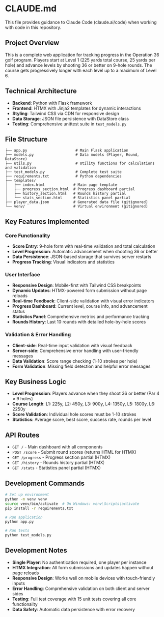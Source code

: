 # CLAUDE.md

This file provides guidance to Claude Code (claude.ai/code) when working with code in this repository.

## Project Overview

This is a complete web application for tracking progress in the Operation 36 golf program. Players start at Level 1 (225 yards total course, 25 yards per hole) and advance levels by shooting 36 or better on 9-hole rounds. The course gets progressively longer with each level up to a maximum of Level 6.

## Technical Architecture

- **Backend**: Python with Flask framework
- **Frontend**: HTMX with Jinja2 templates for dynamic interactions
- **Styling**: Tailwind CSS via CDN for responsive design
- **Data Storage**: JSON file persistence with DataStore class
- **Testing**: Comprehensive unittest suite in `test_models.py`

## File Structure

```
├── app.py                      # Main Flask application
├── models.py                   # Data models (Player, Round, DataStore)
├── utils.py                    # Utility functions for calculations and validation
├── test_models.py              # Complete test suite
├── requirements.txt            # Python dependencies
├── templates/
│   ├── index.html             # Main page template
│   ├── progress_section.html  # Progress dashboard partial
│   ├── history_section.html   # Rounds history partial
│   └── stats_section.html     # Statistics panel partial
├── player_data.json           # Generated data file (gitignored)
└── venv/                      # Virtual environment (gitignored)
```

## Key Features Implemented

### Core Functionality
- **Score Entry**: 9-hole form with real-time validation and total calculation
- **Level Progression**: Automatic advancement when shooting 36 or better
- **Data Persistence**: JSON-based storage that survives server restarts
- **Progress Tracking**: Visual indicators and statistics

### User Interface
- **Responsive Design**: Mobile-first with Tailwind CSS breakpoints
- **Dynamic Updates**: HTMX-powered form submission without page reloads
- **Real-time Feedback**: Client-side validation with visual error indicators
- **Progress Dashboard**: Current level, course info, and advancement status
- **Statistics Panel**: Comprehensive metrics and performance tracking
- **Rounds History**: Last 10 rounds with detailed hole-by-hole scores

### Validation & Error Handling
- **Client-side**: Real-time input validation with visual feedback
- **Server-side**: Comprehensive error handling with user-friendly messages
- **Data Validation**: Score range checking (1-10 strokes per hole)
- **Form Validation**: Missing field detection and helpful error messages

## Key Business Logic

- **Level Progression**: Players advance when they shoot 36 or better (Par 4 × 9 holes)
- **Course Length**: L1: 225y, L2: 450y, L3: 900y, L4: 1350y, L5: 1800y, L6: 2250y
- **Score Validation**: Individual hole scores must be 1-10 strokes
- **Statistics**: Average score, best score, success rate, rounds per level

## API Routes

- `GET /` - Main dashboard with all components
- `POST /score` - Submit round scores (returns HTML for HTMX)
- `GET /progress` - Progress section partial (HTMX)
- `GET /history` - Rounds history partial (HTMX)
- `GET /stats` - Statistics panel partial (HTMX)

## Development Commands

```bash
# Set up environment
python -m venv venv
source venv/bin/activate  # On Windows: venv\Scripts\activate
pip install -r requirements.txt

# Run application
python app.py

# Run tests
python test_models.py
```

## Development Notes

- **Single Player**: No authentication required, one player per instance
- **HTMX Integration**: All form submissions and updates happen without page reloads
- **Responsive Design**: Works well on mobile devices with touch-friendly inputs
- **Error Handling**: Comprehensive validation on both client and server sides
- **Testing**: Full test coverage with 15 unit tests covering all core functionality
- **Data Safety**: Automatic data persistence with error recovery